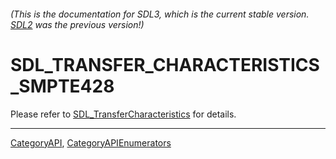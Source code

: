 ###### (This is the documentation for SDL3, which is the current stable version. [SDL2](https://wiki.libsdl.org/SDL2/) was the previous version!)
# SDL_TRANSFER_CHARACTERISTICS_SMPTE428

Please refer to [SDL_TransferCharacteristics](SDL_TransferCharacteristics) for details.

----
[CategoryAPI](CategoryAPI), [CategoryAPIEnumerators](CategoryAPIEnumerators)

